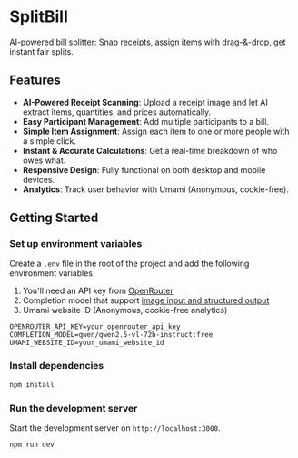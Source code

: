 # SplitBill

AI-powered bill splitter: Snap receipts, assign items with drag-&-drop, get instant fair splits.

## Features

- **AI-Powered Receipt Scanning**: Upload a receipt image and let AI extract items, quantities, and prices automatically.
- **Easy Participant Management**: Add multiple participants to a bill.
- **Simple Item Assignment**: Assign each item to one or more people with a simple click.
- **Instant & Accurate Calculations**: Get a real-time breakdown of who owes what.
- **Responsive Design**: Fully functional on both desktop and mobile devices.
- **Analytics**: Track user behavior with Umami (Anonymous, cookie-free).

## Getting Started

### Set up environment variables

Create a `.env` file in the root of the project and add the following environment variables.

1. You'll need an API key from [OpenRouter](https://openrouter.ai/)
2. Completion model that support [image input and structured output](https://openrouter.ai/models?fmt=cards&input_modalities=image&supported_parameters=structured_outputs)
3. Umami website ID (Anonymous, cookie-free analytics)

```env
OPENROUTER_API_KEY=your_openrouter_api_key
COMPLETION_MODEL=qwen/qwen2.5-vl-72b-instruct:free
UMAMI_WEBSITE_ID=your_umami_website_id
```

### Install dependencies

```bash
npm install
```

### Run the development server

Start the development server on `http://localhost:3000`.

```bash
npm run dev
```
